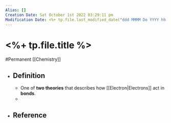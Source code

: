```yaml
---
Alias: []
Creation Date: Sat October 1st 2022 03:29:11 pm 
Modification Date: <%+ tp.file.last_modified_date("ddd MMMM Do YYYY hh:mm:ss a") %>
---
```

# <%+ tp.file.title %>
#Permanent [[Chemistry]]

- ## Definition
	- One of **two theories** that describes how [[Electron|Electrons]] act in **bonds**.
	- 
- ## Reference